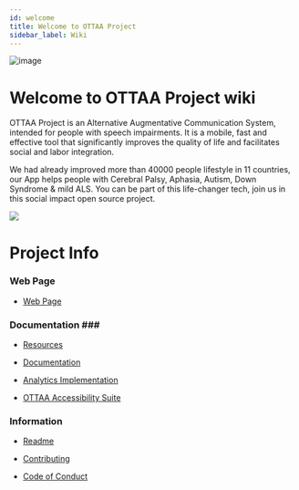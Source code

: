 ```yaml
---
id: welcome
title: Welcome to OTTAA Project 
sidebar_label: Wiki
---
```


![image](https://ottaaproject.com/img/ottaa-project.svg)

# Welcome to OTTAA Project wiki #



OTTAA Project is an Alternative Augmentative Communication System, intended for people with speech impairments. It is a mobile, fast and effective tool that significantly improves the quality of life and facilitates social and labor integration.

We had already improved more than 40000 people lifestyle in 11 countries, our App helps people with Cerebral Palsy, Aphasia, Autism, Down Syndrome & mild ALS. 
You can be part of this life-changer tech, join us in this social impact open source project.


[![](http://img.youtube.com/vi/zAL7yWxc-gU/0.jpg)](http://www.youtube.com/watch?v=zAL7yWxc-gU "Video")

# Project Info #

### Web Page ###
 * [Web Page](https://ottaaproject.com)

### Documentation ###
 * [Resources](./Resources)

 * [Documentation](https://ottaaproject.com/javadoc)

 * [Analytics Implementation](./AnalyticsImplementation.md)

 * [OTTAA Accessibility Suite](./Accessibility-devices)

### Information ###

 * [Readme](./Readme)

 * [Contributing](./Contributing)

 * [Code of Conduct](./Code-of-Conduct)
